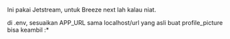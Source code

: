 Ini pakai Jetstream, untuk Breeze next lah kalau niat.

di .env, sesuaikan APP_URL sama localhost/url yang asli buat profile_picture bisa keambil :*
